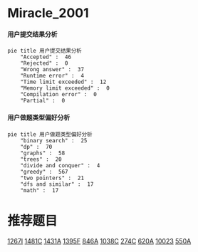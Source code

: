 # Miracle_2001

<!-- tabs:start -->



#### **用户提交结果分析**

```mermaid
pie title 用户提交结果分析
    "Accepted" :  46
    "Rejected" :  0
    "Wrong answer" :  37
    "Runtime error" :  4
    "Time limit exceeded" :  12
    "Memory limit exceeded" :  0
    "Compilation error" :  0
    "Partial" :  0
```

#### **用户做题类型偏好分析**

```mermaid
pie title 用户做题类型偏好分析
    "binary search" :  25
    "dp" :  70
    "graphs" :  58
    "trees" :  20
    "divide and conquer" :  4
    "greedy" :  567
    "two pointers" :  21
    "dfs and similar" :  17
    "math" :  17
```



<!-- tabs:end -->
# 推荐题目
[1267I](https://codeforces.com/contest/1267/problem/I)
[1481C](https://codeforces.com/contest/1481/problem/C)
[1431A](https://codeforces.com/contest/1431/problem/A)
[1395F](https://codeforces.com/contest/1395/problem/F)
[846A](https://codeforces.com/contest/846/problem/A)
[1038C](https://codeforces.com/contest/1038/problem/C)
[274C](https://codeforces.com/contest/274/problem/C)
[620A](https://codeforces.com/contest/620/problem/A)
[10023](https://codeforces.com/contest/1002/problem/3)
[550A](https://codeforces.com/contest/550/problem/A)
